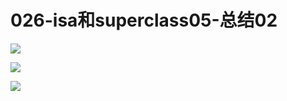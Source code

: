 # 026-isa和superclass05-总结02
![](http://oriq21dog.bkt.clouddn.com/20180830202438.png)

![](http://oriq21dog.bkt.clouddn.com/20180830202554.png)

![](http://oriq21dog.bkt.clouddn.com/20180830202857.png)


